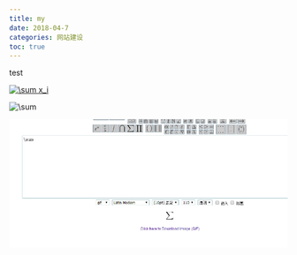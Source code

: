 ```yaml
---
title: my
date: 2018-04-7
categories: 网站建设
toc: true
---
```


test

<a href="http://www.codecogs.com/eqnedit.php?latex=\sum&space;x_i" target="_blank"><img src="http://latex.codecogs.com/gif.latex?\sum&space;x_i" title="\sum x_i" /></a>



<img src="http://latex.codecogs.com/gif.latex?\sum" title="\sum" />

![1523257737708](my/1523257737708.png)